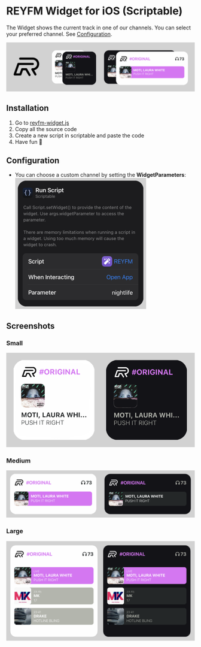 # REYFM Widget for iOS (Scriptable)
The Widget shows the current track in one of our channels. You can select your preferred channel. See [Configuration](https://github.com/Laennart/reyfm-widget#configuration).

![Banner](https://raw.githubusercontent.com/Laennart/reyfm-widget/main/assets/banner.png)

## Installation
1. Go to [reyfm-widget.js](https://raw.githubusercontent.com/Laennart/reyfm-widget/main/reyfm-widget.js)
2. Copy all the source code
3. Create a new script in scriptable and paste the code
4. Have fun 🎉

## Configuration
- You can choose a custom channel by setting the **WidgetParameters**:
![WidgetParameter](https://raw.githubusercontent.com/Laennart/reyfm-widget/main/assets/WidgetParameters.png)

## Screenshots
### Small
![Small](https://raw.githubusercontent.com/Laennart/reyfm-widget/main/assets/Small.png)

### Medium
![Medium](https://raw.githubusercontent.com/Laennart/reyfm-widget/main/assets/Medium.png)

### Large
![Large](https://raw.githubusercontent.com/Laennart/reyfm-widget/main/assets/Large.png)
